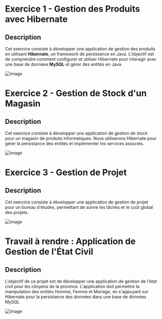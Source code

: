 # Exercice 1 - Gestion des Produits avec Hibernate

## Description
Cet exercice consiste à développer une application de gestion des produits en utilisant **Hibernate**, un framework de persistance en Java.
L'objectif est de comprendre comment configurer et utiliser Hibernate pour interagir avec une base de données **MySQL** et gérer des entités en Java.


![image](https://github.com/user-attachments/assets/dc9059b6-bcd8-470d-8ef5-18b5dd88978b)


# Exercice 2 - Gestion de Stock d'un Magasin

## Description
Cet exercice consiste à développer une application de gestion de stock pour un magasin de produits informatiques.
Nous utiliserons Hibernate pour gérer la persistance des entités et implémenter les services associés.

![image](https://github.com/user-attachments/assets/4ac946e0-bd27-41ed-a2b7-4bf9d47206e0)


# Exercice 3 - Gestion de Projet

## Description
Cet exercice consiste à développer une application de gestion de projet pour un bureau d'études,
permettant de suivre les tâches et le coût global des projets.

![image](https://github.com/user-attachments/assets/ce190a33-5353-47c6-99e4-213211453cc6)


# Travail à rendre : Application de Gestion de l'État Civil

## Description
L'objectif de ce projet est de développer une application de gestion de l'état civil pour les citoyens de la province. 
L'application doit permettre la manipulation des entités Homme, Femme et Mariage, en s'appuyant sur Hibernate pour la persistance des données dans une base de données MySQL

![image](https://github.com/user-attachments/assets/c507c26e-9b51-47a3-85a9-7333169d28c1)
